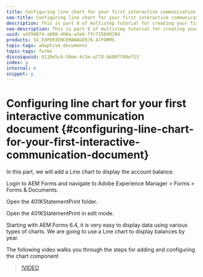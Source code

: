 ```yaml
---
title: Configuring line chart for your first interactive communication document
seo-title: Configuring line chart for your first interactive communication document
description: This is part 8 of multistep tutorial for creating your first interactive communications document for the print channel. In this part, we will add a Line chart to display the account balance.
seo-description: This is part 8 of multistep tutorial for creating your first interactive communications document for the print channel. In this part, we will add a Line chart to display the account balance.
uuid: a4394874-a080-4b6a-a3eb-ffc71504919d
products: SG_EXPERIENCEMANAGER/6.4/FORMS
topic-tags: adaptive_documents
topic-tags: forms
discoiquuid: 9110e5c6-50ee-4c3e-a779-b680ff49ef23
index: y
internal: n
snippet: y
---
```


# Configuring line chart for your first interactive communication document {#configuring-line-chart-for-your-first-interactive-communication-document}

 In this part, we will add a Line chart to display the account balance.

Login to AEM Forms and navigate to Adobe Experience Manager &gt; Forms &gt; Forms & Documents.

Open the 401KStatementPrint folder.

Open the 401KStatementPrint in edit mode.

Starting with AEM Forms 6.4, it is very easy to display data using various types of charts. We are going to use a Line chart to display balances by year.

The following video walks you through the steps for adding and configuring the chart component

>[!VIDEO](https://video.tv.adobe.com/v/22386/?quality=9)


